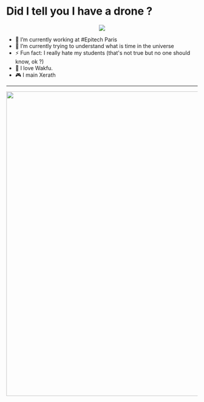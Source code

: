 # Did I tell you I have a drone ?

<p align="center">
  <img src="https://github-readme-stats.vercel.app/api?username=LeandreBl&show_icons=true">
</p>

- 🔭 I’m currently working at #Epitech Paris
- 🌱 I’m currently trying to understand what is time in the universe
- ⚡ Fun fact: I really hate my students (that's not true but no one should know, ok ?)
- :milky_way: I love Wakfu.
- :video_game: I main Xerath
---
<p align="center">
  <img width="800" src="https://ddragon.leagueoflegends.com/cdn/img/champion/splash/Xerath_0.jpg">
<p/>
